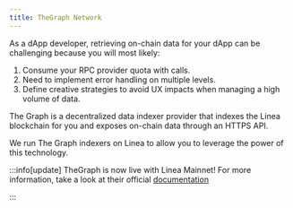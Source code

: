 ```yaml
---
title: TheGraph Network
---
```


As a dApp developer, retrieving on-chain data for your dApp can be challenging because you will most likely:

1. Consume your RPC provider quota with calls.
2. Need to implement error handling on multiple levels.
3. Define creative strategies to avoid UX impacts when managing a high volume of data.

The Graph is a decentralized data indexer provider that indexes the Linea blockchain for you and exposes on-chain data through an HTTPS API.

We run The Graph indexers on Linea to allow you to leverage the power of this technology.

:::info[update]
TheGraph is now live with Linea Mainnet! For more information, take a look at their official [documentation](https://thegraph.com/docs/en/)

:::

